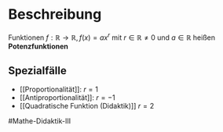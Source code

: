 # Beschreibung
Funktionen $f : \mathbb{R} \to \mathbb{R}, f(x) = ax^r$ mit $r \in \mathbb{R} \neq 0$ und $a \in \mathbb{R}$ heißen **Potenzfunktionen**

## Spezialfälle
- [[Proportionalität]]: $r = 1$
- [[Antiproportionalität]]: $r = -1$
- [[Quadratische Funktion (Didaktik)]] $r = 2$

#Mathe-Didaktik-III 